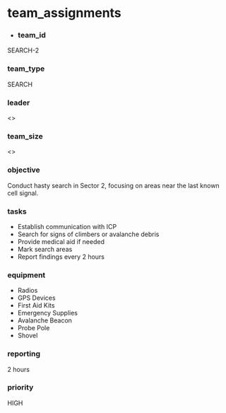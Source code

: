 # team_assignments
- ### team_id
SEARCH-2
### team_type
SEARCH
### leader
<>
### team_size
<>
### objective
Conduct hasty search in Sector 2, focusing on areas near the last known cell signal.
### tasks
- Establish communication with ICP
- Search for signs of climbers or avalanche debris
- Provide medical aid if needed
- Mark search areas
- Report findings every 2 hours
### equipment
- Radios
- GPS Devices
- First Aid Kits
- Emergency Supplies
- Avalanche Beacon
- Probe Pole
- Shovel
### reporting
2 hours
### priority
HIGH
